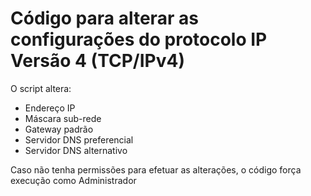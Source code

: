 # Código para alterar as configurações do protocolo IP Versão 4 (TCP/IPv4)

O script altera:

 - Endereço IP
 - Máscara sub-rede
 - Gateway padrão
 - Servidor DNS preferencial
 - Servidor DNS alternativo

Caso não tenha permissões para efetuar as alterações, o código força execução como Administrador

